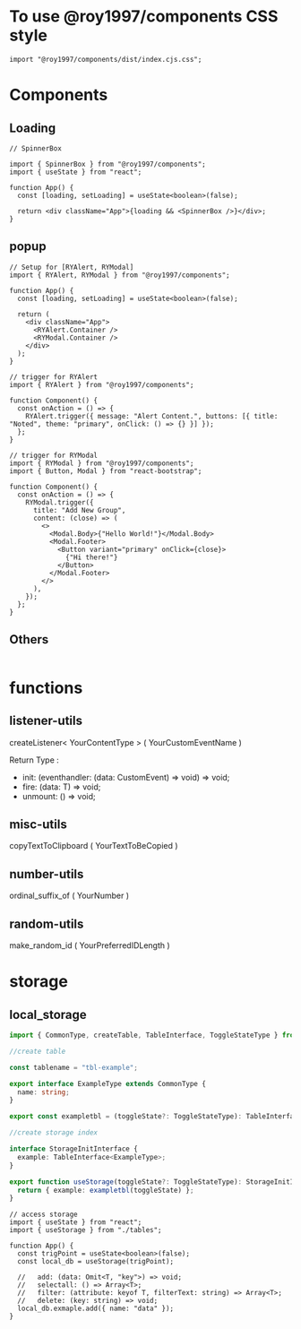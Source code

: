 # To use @roy1997/components CSS style

```tsx
import "@roy1997/components/dist/index.cjs.css";
```

###

##

# Components

## Loading

```tsx
// SpinnerBox

import { SpinnerBox } from "@roy1997/components";
import { useState } from "react";

function App() {
  const [loading, setLoading] = useState<boolean>(false);

  return <div className="App">{loading && <SpinnerBox />}</div>;
}
```

## popup

```tsx
// Setup for [RYAlert, RYModal]
import { RYAlert, RYModal } from "@roy1997/components";

function App() {
  const [loading, setLoading] = useState<boolean>(false);

  return (
    <div className="App">
      <RYAlert.Container />
      <RYModal.Container />
    </div>
  );
}
```

```tsx
// trigger for RYAlert
import { RYAlert } from "@roy1997/components";

function Component() {
  const onAction = () => {
    RYAlert.trigger({ message: "Alert Content.", buttons: [{ title: "Noted", theme: "primary", onClick: () => {} }] });
  };
}
```

```tsx
// trigger for RYModal
import { RYModal } from "@roy1997/components";
import { Button, Modal } from "react-bootstrap";

function Component() {
  const onAction = () => {
    RYModal.trigger({
      title: "Add New Group",
      content: (close) => (
        <>
          <Modal.Body>{"Hello World!"}</Modal.Body>
          <Modal.Footer>
            <Button variant="primary" onClick={close}>
              {"Hi there!"}
            </Button>
          </Modal.Footer>
        </>
      ),
    });
  };
}
```

## Others

```tsx

```

###

##

# functions

## listener-utils

createListener< YourContentType > ( YourCustomEventName )

Return Type :

- init: (eventhandler: (data: CustomEvent<T>) => void) => void;
- fire: (data: T) => void;
- unmount: () => void;

## misc-utils

copyTextToClipboard ( YourTextToBeCopied )

## number-utils

ordinal_suffix_of ( YourNumber )

## random-utils

make_random_id ( YourPreferredIDLength )

###

##

# storage

## local_storage

```ts
import { CommonType, createTable, TableInterface, ToggleStateType } from "@roy1997/components";

//create table

const tablename = "tbl-example";

export interface ExampleType extends CommonType {
  name: string;
}

export const exampletbl = (toggleState?: ToggleStateType): TableInterface<ExampleType> => createTable<ExampleType>(tablename, toggleState);

//create storage index

interface StorageInitInterface {
  example: TableInterface<ExampleType>;
}

export function useStorage(toggleState?: ToggleStateType): StorageInitInterface {
  return { example: exampletbl(toggleState) };
}
```

```tsx
// access storage
import { useState } from "react";
import { useStorage } from "./tables";

function App() {
  const trigPoint = useState<boolean>(false);
  const local_db = useStorage(trigPoint);

  //   add: (data: Omit<T, "key">) => void;
  //   selectall: () => Array<T>;
  //   filter: (attribute: keyof T, filterText: string) => Array<T>;
  //   delete: (key: string) => void;
  local_db.exmaple.add({ name: "data" });
}
```
